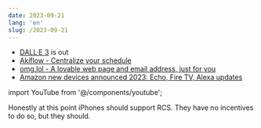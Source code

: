 ```yaml
---
date: 2023-09-21
lang: 'en'
slug: /2023-09-21
---
```


- [DALL·E 3](https://openai.com/dall-e-3) is out
- [Akiflow - Centralize your schedule](https://akiflow.com/)
- [omg.lol - A lovable web page and email address, just for you](https://home.omg.lol/)
- [Amazon new devices announced 2023: Echo, Fire TV, Alexa updates](https://www.aboutamazon.com/news/devices/amazon-fall-event-2023-announcements)

import YouTube from '@/components/youtube';

<YouTube id="N_B0riy__rw"/>

Honestly at this point iPhones should support RCS. They have no incentives to do so, but they should.
